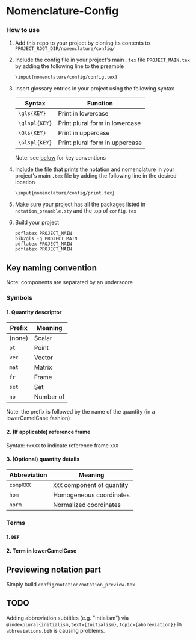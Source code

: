 # Nomenclature-Config

### How to use

1. Add this repo to your project by cloning its contents to `PROJECT_ROOT_DIR/nomenclature/config/`
2. Include the config file in your project's main `.tex` file `PROJECT_MAIN.tex` by adding the following line to the preamble

    ```
    \input{nomenclature/config/config.tex}
    ```

3. Insert glossary entries in your project using the following syntax

    | Syntax        | Function                       |
    | ------------- | ------------------------------ |
    | `\gls{KEY}`   | Print in lowercase             |
    | `\glspl{KEY}` | Print plural form in lowercase |
    | `\Gls{KEY}`   | Print in uppercase             |
    | `\Glspl{KEY}` | Print plural form in uppercase |

    Note: see [below](#key-naming-convention) for key conventions
    
3. Include the file that prints the notation and nomenclature in your project's main `.tex` file by adding the following line in the desired location

    ```
    \input{nomenclature/config/print.tex}
    ```

4. Make sure your project has all the packages listed in `notation_preamble.sty` and the top of `config.tex`


5. Build your project

    ```
    pdflatex PROJECT_MAIN
    bib2gls -g PROJECT_MAIN
    pdflatex PROJECT_MAIN
    pdflatex PROJECT_MAIN
    ```

## Key naming convention

Note: components are separated by an underscore `_`

### Symbols

#### 1. Quantity descriptor

| Prefix       | Meaning        |
| ------------ | -------------- |
| (none)       | Scalar         |
| `pt`         | Point          |
| `vec`        | Vector         |
| `mat`        | Matrix         |
| `fr`         | Frame          |
| `set`        | Set            |
| `no`         | Number of      |

Note: the prefix is followed by the name of the quantity (in a lowerCamelCase fashion)

#### 2. (If applicable) reference frame

Syntax: `frXXX` to indicate reference frame `XXX`

#### 3. (Optional) quantity details

| Abbreviation | Meaning                           |
| ------------ | --------------------------------- |
| `compXXX`    | `XXX` component of quantity       |
| `hom`        | Homogeneous coordinates           |
| `norm`       | Normalized coordinates            |

### Terms

#### 1. `DEF`

#### 2. Term in lowerCamelCase

## Previewing notation part

Simply build `config/notation/notation_preview.tex`

## TODO

Adding abbreviation subtitles (e.g. "Intialism") via `@indexplural{initialism,text={Initialism},topic={abbreviation}}` in `abbreviations.bib` is causing problems.